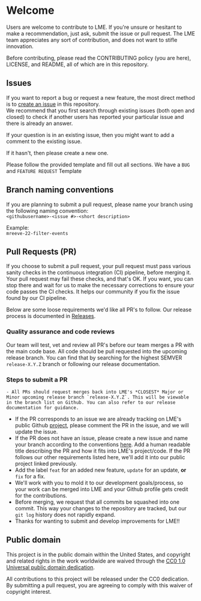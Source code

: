 # Welcome #

Users are welcome to contribute to LME. If you're unsure or hesitant to make a recommendation, just ask, submit the issue or pull request. The LME team appreciates any sort of contribution, and does not want to stifle innovation.

Before contributing, please read the CONTRIBUTING policy (you are here), LICENSE, and README, all of which are in this repository.

## Issues 

If you want to report a bug or request a new feature, the most direct method is to [create an issue](https://github.com/cisagov/development-guide/issues) in this repository.  
We recommend that you first search through existing issues (both open and closed) to check if another users has reported your particular issue and there is already an answer.  

If your question is in an existing issue, then you might want to add a comment to the existing issue.  

If it hasn't, then please create a new one. 

Please follow the provided template and fill out all sections. We have a `BUG` and `FEATURE REQUEST` Template

## Branch naming conventions

If you are planning to submit a pull request, please name your branch using the following naming convention:  
`<githubusername>-<issue #>-<short description>`  

Example:  
`mreeve-22-filter-events`

## Pull Requests (PR)

If you choose to submit a pull request, your pull request must pass various sanity checks in the continuous integration (CI) pipeline, before merging it. Your pull request may fail these checks, and that's OK. If you want, you can stop there and wait for us to make the necessary corrections to ensure your code passes the CI checks. It helps our community if you fix the issue found by our CI pipeline. 

Below are some loose requirements we'd like all PR's to follow. Our release process is documented in [Releases](releases.md).

### Quality assurance and code reviews

Our team will test, vet and review all PR's before our team merges a PR with the main code base. All code should be pull requested into the upcoming release branch. You can find that by searching for the highest SEMVER `release-X.Y.Z` branch or following our release documentation.

### Steps to submit a PR
	- All PRs should request merges back into LME's *CLOSEST* Major or Minor upcoming release branch `release-X.Y.Z`. This will be viewable in the branch list on Github. You can also refer to our release documentation for guidance. 
  - If the PR corresponds to an issue we are already tracking on LME's public Github [project](https://github.com/orgs/cisagov/projects/68), please comment the PR in the issue, and we will update the issue. 
  - If the PR does not have an issue, please create a new issue and name your branch according to the conventions [here](#branch-naming-conventions). Add a human readable title describing the PR and how it fits into LME's project/code. If the PR follows our other requirements listed here, we'll add it into our public project linked previously.
  - Add the label `feat` for an added new feature, `update` for an update, **or** `fix` for a fix.
  - We'll work with you to mold it to our development goals/process, so your work can be merged into LME and your Github profile gets credit for the contributions. 
  - Before merging, we request that all commits be squashed into one commit. This way your changes to the repository are tracked, but our `git log` history does not rapidly expand. 
  - Thanks for wanting to submit and develop improvements for LME!!

## Public domain 

This project is in the public domain within the United States, and
copyright and related rights in the work worldwide are waived through
the [CC0 1.0 Universal public domain
dedication](https://creativecommons.org/publicdomain/zero/1.0/).

All contributions to this project will be released under the CC0
dedication. By submitting a pull request, you are agreeing to comply
with this waiver of copyright interest.

